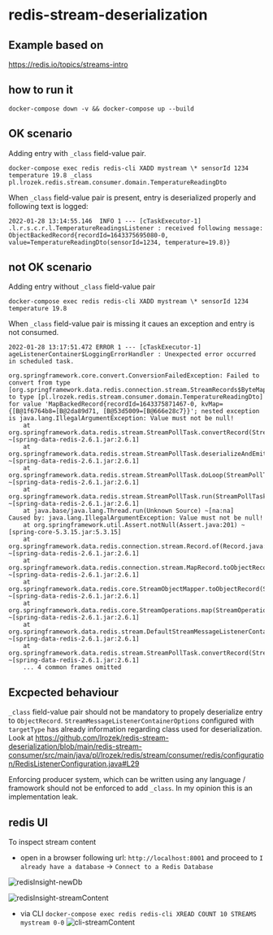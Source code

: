 # redis-stream-deserialization

## Example based on 
https://redis.io/topics/streams-intro


## how to run it

```shell
docker-compose down -v && docker-compose up --build
```


## OK scenario

Adding entry with `_class` field-value pair. 
```shell
docker-compose exec redis redis-cli XADD mystream \* sensorId 1234 temperature 19.8 _class pl.lrozek.redis.stream.consumer.domain.TemperatureReadingDto
```
When `_class` field-value pair is present, entry is deserialized properly and following text is logged:
```
2022-01-28 13:14:55.146  INFO 1 --- [cTaskExecutor-1] .l.r.s.c.r.l.TemperatureReadingsListener : received following message: ObjectBackedRecord{recordId=1643375695080-0, value=TemperatureReadingDto(sensorId=1234, temperature=19.8)}

```


## not OK scenario
Adding entry without `_class` field-value pair

```shell
docker-compose exec redis redis-cli XADD mystream \* sensorId 1234 temperature 19.8
```
When `_class` field-value pair is missing it caues an exception and entry is not consumed.

```
2022-01-28 13:17:51.472 ERROR 1 --- [cTaskExecutor-1] ageListenerContainer$LoggingErrorHandler : Unexpected error occurred in scheduled task.

org.springframework.core.convert.ConversionFailedException: Failed to convert from type [org.springframework.data.redis.connection.stream.StreamRecords$ByteMapBackedRecord] to type [pl.lrozek.redis.stream.consumer.domain.TemperatureReadingDto] for value 'MapBackedRecord{recordId=1643375871467-0, kvMap={[B@1f6764b8=[B@2da89d71, [B@53d5009=[B@666e28c7}}'; nested exception is java.lang.IllegalArgumentException: Value must not be null!
	at org.springframework.data.redis.stream.StreamPollTask.convertRecord(StreamPollTask.java:198) ~[spring-data-redis-2.6.1.jar:2.6.1]
	at org.springframework.data.redis.stream.StreamPollTask.deserializeAndEmitRecords(StreamPollTask.java:176) ~[spring-data-redis-2.6.1.jar:2.6.1]
	at org.springframework.data.redis.stream.StreamPollTask.doLoop(StreamPollTask.java:148) ~[spring-data-redis-2.6.1.jar:2.6.1]
	at org.springframework.data.redis.stream.StreamPollTask.run(StreamPollTask.java:132) ~[spring-data-redis-2.6.1.jar:2.6.1]
	at java.base/java.lang.Thread.run(Unknown Source) ~[na:na]
Caused by: java.lang.IllegalArgumentException: Value must not be null!
	at org.springframework.util.Assert.notNull(Assert.java:201) ~[spring-core-5.3.15.jar:5.3.15]
	at org.springframework.data.redis.connection.stream.Record.of(Record.java:81) ~[spring-data-redis-2.6.1.jar:2.6.1]
	at org.springframework.data.redis.connection.stream.MapRecord.toObjectRecord(MapRecord.java:147) ~[spring-data-redis-2.6.1.jar:2.6.1]
	at org.springframework.data.redis.core.StreamObjectMapper.toObjectRecord(StreamObjectMapper.java:138) ~[spring-data-redis-2.6.1.jar:2.6.1]
	at org.springframework.data.redis.core.StreamOperations.map(StreamOperations.java:577) ~[spring-data-redis-2.6.1.jar:2.6.1]
	at org.springframework.data.redis.stream.DefaultStreamMessageListenerContainer.lambda$getDeserializer$2(DefaultStreamMessageListenerContainer.java:240) ~[spring-data-redis-2.6.1.jar:2.6.1]
	at org.springframework.data.redis.stream.StreamPollTask.convertRecord(StreamPollTask.java:196) ~[spring-data-redis-2.6.1.jar:2.6.1]
	... 4 common frames omitted
```

## Excpected behaviour
`_class` field-value pair should not be mandatory to propely deserialize entry to `ObjectRecord`. `StreamMessageListenerContainerOptions` configured with `targetType` has already information regarding class used for deserialization. Look at
https://github.com/lrozek/redis-stream-deserialization/blob/main/redis-stream-consumer/src/main/java/pl/lrozek/redis/stream/consumer/redis/configuration/RedisListenerConfiguration.java#L29

Enforcing producer system, which can be written using any language / framowork should not be enforced to add `_class`. In my opinion this is an implementation leak.


## redis UI

To inspect stream content
- open in a browser following url: `http://localhost:8001` and proceed to `I already have a database` -> `Connect to a Redis Database`

![redisInsight-newDb](https://user-images.githubusercontent.com/741781/151555931-cf999249-e4c6-4217-b354-13e7ce45cd58.png)

![redisInsight-streamContent](https://user-images.githubusercontent.com/741781/151555959-1388b5b4-60de-4915-ab27-801485e95c30.png)

- via CLI `docker-compose exec redis redis-cli XREAD COUNT 10 STREAMS mystream 0-0`
![cli-streamContent](https://user-images.githubusercontent.com/741781/151556112-54271556-0f92-4948-9943-b66235439c08.png)
